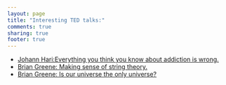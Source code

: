 ```yaml
---
layout: page
title: "Interesting TED talks:"
comments: true
sharing: true
footer: true
---
```



* [Johann Hari:Everything you think you know about addiction is wrong.](http://www.ted.com/talks/johann_hari_everything_you_think_you_know_about_addiction_is_wrong)
* [Brian Greene: Making sense of string theory.](http://www.ted.com/talks/brian_greene_on_string_theory)
* [Brian Greene: Is our universe the only universe?](http://www.ted.com/talks/brian_greene_why_is_our_universe_fine_tuned_for_life)
